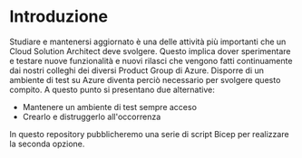 # Introduzione
Studiare e mantenersi aggiornato è una delle attività più importanti che un Cloud Solution Architect deve svolgere. Questo implica dover sperimentare e testare nuove funzionalità e nuovi rilasci che vengono fatti continuamente dai nostri colleghi dei diversi Product Group di Azure.
Disporre di un ambiente di test su Azure diventa perciò necessario per svolgere questo compito. A questo punto si presentano due alternative:

- Mantenere un ambiente di test sempre acceso
- Crearlo e distruggerlo all'occorrenza

In questo repository pubblicheremo una serie di script Bicep per realizzare la seconda opzione. 
